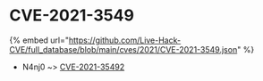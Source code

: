 # CVE-2021-3549
{% embed url="https://github.com/Live-Hack-CVE/full_database/blob/main/cves/2021/CVE-2021-3549.json" %}

* N4nj0 ~> [CVE-2021-35492](https://www.alice-snow.ru/2021/database/cve-2021-3549/cve-2021-35492-n4nj0)